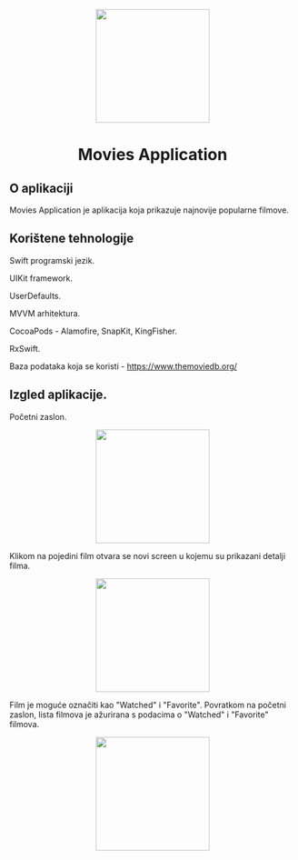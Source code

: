 <p align="center">
  <img width="200" src="https://pbs.twimg.com/profile_images/1243623122089041920/gVZIvphd.jpg">
</p>

<h1 align="center">Movies Application</h1>

## O aplikaciji

Movies Application je aplikacija koja prikazuje najnovije popularne filmove.

## Korištene tehnologije


Swift programski jezik.

UIKit framework.

UserDefaults.

MVVM arhitektura.

CocoaPods - Alamofire, SnapKit, KingFisher.

RxSwift. 

Baza podataka koja se koristi - https://www.themoviedb.org/

## Izgled aplikacije.

Početni zaslon.

<p align="center">
  <img width="200" src="https://i.imgur.com/ub12T64.png">
</p>


Klikom na pojedini film otvara se novi screen u kojemu su prikazani detalji filma.

<p align="center">
  <img width="200" src="https://i.imgur.com/DsK48Gg.png">
</p>

Film je moguće označiti kao "Watched" i "Favorite". Povratkom na početni zaslon, lista filmova je ažurirana s podacima o "Watched" i "Favorite" filmova.
<p align="center">
  <img width="200" src="https://i.imgur.com/y28Hpgw.png">
</p>

